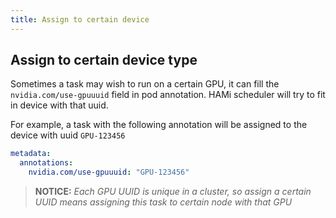 ```yaml
---
title: Assign to certain device
---
```


## Assign to certain device type

Sometimes a task may wish to run on a certain GPU, it can fill the `nvidia.com/use-gpuuuid` field in pod annotation. HAMi scheduler will try to fit in device with that uuid.

For example, a task with the following annotation will be assigned to the device with uuid `GPU-123456`

```yaml
metadata:
  annotations:
    nvidia.com/use-gpuuuid: "GPU-123456"
```

> **NOTICE:** *Each GPU UUID is unique in a cluster, so assign a certain UUID means assigning this task to certain node with that GPU*